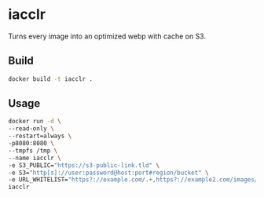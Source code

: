 # iacclr
Turns every image into an optimized webp with cache on S3.

## Build
```bash
docker build -t iacclr .
```

## Usage
```bash
docker run -d \
--read-only \
--restart=always \
-p8080:8080 \
--tmpfs /tmp \
--name iacclr \
-e S3_PUBLIC="https://s3-public-link.tld" \
-e S3="http[s]://user:password@host:port#region/bucket" \
-e URL_WHITELIST="https?://example.com/.+,https?://example2.com/images/.+" \
iacclr
```